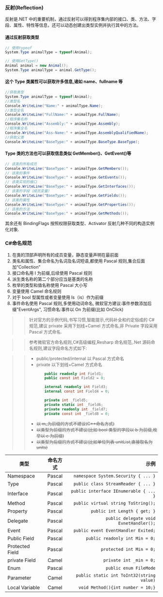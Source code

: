 ### 反射(Reflection)

反射是.NET 中的重要机制，通过反射可以得到程序集内部的接口、类、方法、字段、属性、特性等信息，还可以动态创建出类型实例并执行其中的方法。

#### 通过反射获取类型

```C#
// 使用typeof
System.Type animalType = typeof(Animal);

// 使用GetType()
Animal animal = new Animal();
System.Type animalType = animal.GetType();

```

#### 这个 Type 类属性可以获取许多信息,诸如 name、fullname 等

```C#
//获取类型
System.Type animalType = typeof(Animal);
//类型名
Console.WriteLine("Name:" + animalType.Name);
//类型全名
Console.WriteLine("FullName:" + animalType.FullName);
//程序集名称
Console.WriteLine("Assembly:" + animalType.Assembly);
//程序集全名
Console.WriteLine("Ass-Name:" + animalType.AssemblyQualifiedName);
//获取父类
Console.WriteLine("BaseType:" + animalType.BaseType.BaseType);
```

#### Type 类的方法也可以获取信息类似 GetMember()、GetEvent()等

```C#
// 该类的所有成员
Console.WriteLine("BaseType:" + animalType.GetMembers());
// 该类的事件
Console.WriteLine("BaseType:" + animalType.GetEvents());
// 该类实现的接口
Console.WriteLine("BaseType:" + animalType.GetInterfaces());
// 该类的字段（成员变量）
Console.WriteLine("BaseType:" + animalType.GetFields());
// 该类的属性
Console.WriteLine("BaseType:" + animalType.GetProperties());
// 该类的方法
Console.WriteLine("BaseType:" + animalType.GetMethods());
```

其余还有 BindingFlags 按照权限获取类型、Activator 反射几种不同的构造实例化对象.

### C#命名规范

1. 在类的顶部声明所有的成员变量，静态变量声明在最前面
2. 类名和属性、集合命名为名词及名词短语,都使用 Pascal 规则,集合后面加“Collection”
3. 接口命名用 I 为前缀,后续使用 Pascal 规则
4. 派生类名称的第二个部分应当是基类的名称
5. 枚举的类型和值名称使用 Pascal 大小写
6. 变量使用 Camel 命名规则
7. 对于 bool 型属性或者变量使用 Is（is）作为前缀
8. 事件命名使用 Pascal 规则,多使用动词命名, 微软官方建议:事件参数添加后缀"EventArgs", 习惯命名:事件以 On 为前缀(比如 OnClick)

> > 针对官方的示例代码,书写习惯,智能提示,代码补全和约定俗成的 C#规范,建议 private 采用下划线+Camel 方式命名,非 Private 字段采用 Pascal 方式命名.

> > 参考微软官方命名规则,C#高级编程,Resharp 命名规范,.Net 源码命名规则,建议字段命名方式如下:

> > - public/protected/internal 以 Pascal 方式命名
> > - private 以下划线+Camel 方式命名
> >
> > ```csharp
> >        public readonly int Field1;
> >        public const int Field2 = 0;
> >
> >        internal readonly int Field3;
> >        internal const int Field4 = 0;
> >
> >        private int _field5;
> >        private static int _field6;
> >        private readonly int _field7;
> >        private const int _field8 = 0;
> > ```
> >
> > - ~~以 m\_为前缀的方式不建议(C++命名方式)~~
> > - ~~以类型为前缀的方式不建议(比如 bool 类型的字段以 b 为前缀,枚举以 e 为前缀)~~
> > - ~~以类型为后缀的方式不建议(比如单位列表 unitList,直接取名为 units)~~

| 类型            | 命名方式 |                                      示例 |
| --------------- | :------: | ----------------------------------------: |
| Namespace       |  Pascal  |       `namespace System.Security { ... }` |
| Type            |  Pascal  |       `public class StreamReader { ... }` |
| Interface       |  Pascal  |    `public interface IEnumerable { ... }` |
| Method          |  Pascal  |       `public virtual string ToString();` |
| Property        |  Pascal  |              `public int Length { get; }` |
| Delegate        |  Pascal  |    `public delegate void EvnetHandler();` |
| Event           |  Pascal  |       `public event EventHandler Exited;` |
| Public Field    |  Pascal  |            `public readonly int Min = 0;` |
| Protected Field |  Pascal  |                  `protected int Min = 0;` |
| private Field   |  Camel   |                   `private int _min = 0;` |
| Enum            |  Pascal  |                    `public enum FileMode` |
| Parameter       |  Camel   | `public static int ToInt32(string value)` |
| Local Variable  |  Camel   |         `void Method(){int number = 10;}` |
